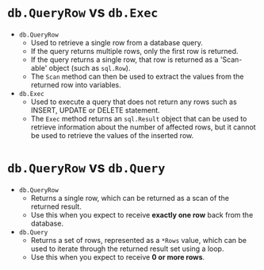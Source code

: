# `db.QueryRow` vs `db.Exec`

- `db.QueryRow`
  - Used to retrieve a single row from a database query.
  - If the query returns multiple rows, only the first row is returned.
  - If the query returns a single row, that row is returned as a 'Scan-able' object (such as `sql.Row`).
  - The `Scan` method can then be used to extract the values from the returned row into variables.
- `db.Exec`
  - Used to execute a query that does not return any rows such as INSERT, UPDATE or DELETE statement.
  - The `Exec` method returns an `sql.Result` object that can be used to retrieve information about the number of affected rows, but it cannot be used to retrieve the values of the inserted row.

# `db.QueryRow` vs `db.Query`

- `db.QueryRow`
    - Returns a single row, which can be returned as a scan of the returned result. 
    - Use this when you expect to receive **exactly one row** back from the database.
- `db.Query`
    - Returns a set of rows, represented as a `*Rows` value, which can be used to iterate through the returned result set using a loop.
    - Use this when you expect to receive **0 or more rows**.